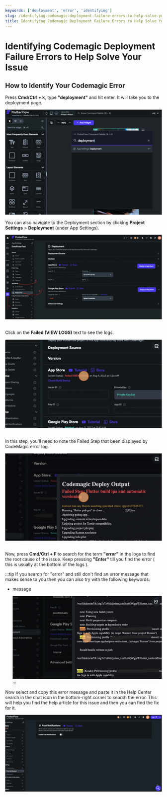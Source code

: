 ```yaml
---
keywords: ['deployment', 'error', 'identifying']
slug: /identifying-codemagic-deployment-failure-errors-to-help-solve-your-issue
title: Identifying Codemagic Deployment Failure Errors to Help Solve Your Issue
---
```

# Identifying Codemagic Deployment Failure Errors to Help Solve Your Issue

## How to Identify Your Codemagic Error

Press **Cmd/Ctrl + k**, type **"deployment"** and hit enter. It will take you to the deployment page.​

![](../assets/20250430121346608131.png)

You can also navigate to the Deployment section by clicking **Project Settings** &gt; **Deployment** (under App Settings).​

![](../assets/20250430121346890273.png)
​

Click on the **Failed (VIEW LOGS)** text to see the logs. ​

![](../assets/20250430121347217644.png)
​

In this step, you'll need to note the Failed Step that been displayed by CodeMagic error log. ​

![](../assets/20250430121347593094.png)
​

Now, press **Cmd/Ctrl + F** to search for the term **"error"** in the logs to find the root cause of the issue. Keep pressing **"Enter"** till you find the error ( this is usually at the bottom of the logs ).

:::tip
If you search for "error" and still don't find an error message that makes sense to you then you can also try with the following keywords:

- message

  ![](../assets/20250430121347925706.png)
:::

Now select and copy this error message and paste it in the Help Center search in the chat icon in the bottom-right corner to search the error. This will help you find the help article for this issue and then you can find the fix for it. 

![](../assets/20250430121348293622.gif)

